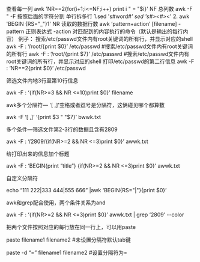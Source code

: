 查看每一列
	awk 'NR==2{for(i+1;i<=NF;i++) print i " = "$i}'
NF 总列数
awk -F \"
	-F 按照后面的字符分割
单行拆多行
	1.sed 's#word#_'
	sed 's#><#>_<'
	2. awk  'BEGIN {RS="_"}1'
NR 读取的数据行数
awk ‘pattern+action’ [filename]
-pattern 正则表达式
-action 对匹配到的内容执行的命令（默认是输出的每行内容）
例子：
搜索/etc/passwd文件内有root关键词的所有行，并显示对应的shell
awk -F : ‘/root/{print $0}’ /etc/passwd #搜索/etc/passwd文件内有root关键词的所有行
awk -F : ‘/root/{print $7}’ /etc/passwd #搜索/etc/passwd文件内有root关键词的所有行，并显示对应的shell
打印/etc/passwd的第二行信息
awk -F : ‘NR==2{print $0}’ /etc/passwd

筛选文件内地3行至第10行信息

awk -F : ‘{if(NR>=3 && NR <=10)print $0}’ filename

awk多个分隔符— '[ ,]'空格或者逗号是分隔符，这俩碰见哪个都算数

awk -F ‘[ ,]’ ‘{print $3 " "$7}’ bwwk.txt

多个条件—筛选文件第2-3行的数据且含有2809

awk -F : ‘/2809/{if(NR>=2 && NR <=3)print $0}’ awwk.txt

给打印出来的信息加个标题

awk -F : ‘BEGIN{print “title”} {if(NR>=2 && NR <=3)print $0}’ awwk.txt

自定义分隔符

echo “111 222|333 444|555 666” |awk ‘BEGIN{RS="|"}{print $0}’

awk和grep配合使用，两个条件关系为and

awk -F : ‘{if(NR>=2 && NR <=3)print $0}’ awwk.txt | grep ‘2809’ --color

把两个文件按照对应的每行放在同一行上，可以用paste

paste filename1 filename2 #未设置分隔符默认tab键

paste -d “=” filename1 filename2 #设置分隔符为=
